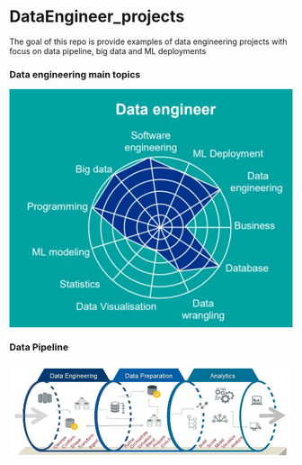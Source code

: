 # DataEngineer_projects

The goal of this repo is provide examples of data engineering projects with focus on data pipeline, big data and ML deployments

### Data engineering main topics
![doc/img_data-engineer_doc](./doc/img_data-engineer_doc.png)

### Data Pipeline
![doc/img_DATA_ENGINEERING](./doc/img_DATA_ENGINEERING.png)

